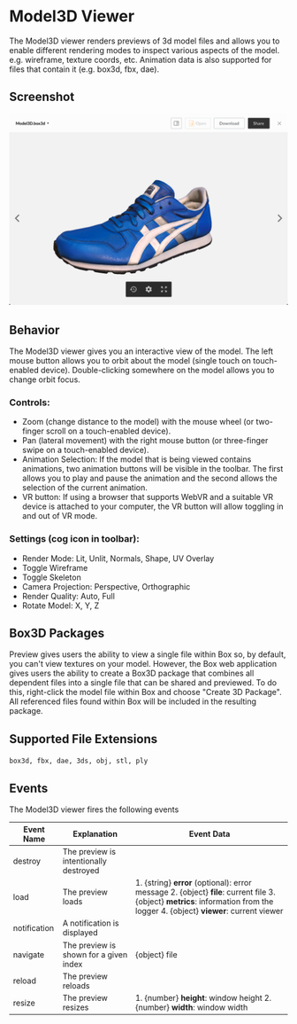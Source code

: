 # Model3D Viewer

The Model3D viewer renders previews of 3d model files and allows you to enable different rendering modes to inspect various aspects of the model. e.g. wireframe, texture coords, etc. Animation data is also supported for files that contain it (e.g. box3d, fbx, dae).

## Screenshot

![Screenshot of Model3D viewer](images/model3d.png)

## Behavior

The Model3D viewer gives you an interactive view of the model. The left mouse button allows you to orbit about the model (single touch on touch-enabled device). Double-clicking somewhere on the model allows you to change orbit focus.

### Controls:

* Zoom (change distance to the model) with the mouse wheel (or two-finger scroll on a touch-enabled device).
* Pan (lateral movement) with the right mouse button (or three-finger swipe on a touch-enabled device).
* Animation Selection: If the model that is being viewed contains animations, two animation buttons will be visible in the toolbar. The first allows you to play and pause the animation and the second allows the selection of the current animation.
* VR button: If using a browser that supports WebVR and a suitable VR device is attached to your computer, the VR button will allow toggling in and out of VR mode.

### Settings (cog icon in toolbar):

* Render Mode: Lit, Unlit, Normals, Shape, UV Overlay
* Toggle Wireframe
* Toggle Skeleton
* Camera Projection: Perspective, Orthographic
* Render Quality: Auto, Full
* Rotate Model: X, Y, Z

## Box3D Packages

Preview gives users the ability to view a single file within Box so, by default, you can't view textures on your model. However, the Box web application gives users the ability to create a Box3D package that combines all dependent files into a single file that can be shared and previewed. To do this, right-click the model file within Box and choose "Create 3D Package". All referenced files found within Box will be included in the resulting package.

## Supported File Extensions

`box3d, fbx, dae, 3ds, obj, stl, ply`

## Events
The Model3D viewer fires the following events

| Event Name | Explanation | Event Data |
| --- | --- | --- |
| destroy | The preview is intentionally destroyed ||
| load |  The preview loads | 1. {string} **error** (optional): error message 2. {object} **file**: current file 3. {object} **metrics**: information from the logger 4. {object} **viewer**: current viewer |
| notification | A notification is displayed ||
| navigate | The preview is shown for a given index | {object} file |
| reload | The preview reloads ||
| resize | The preview resizes | 1. {number} **height**: window height 2. {number} **width**: window width |

